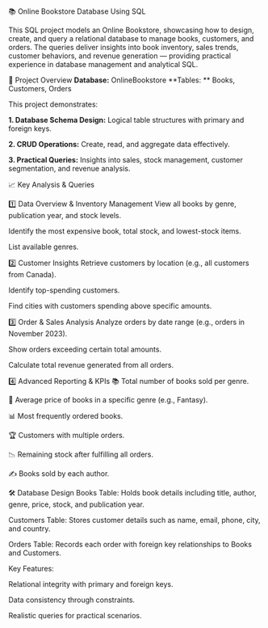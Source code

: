📚 Online Bookstore Database Using SQL


This SQL project models an Online Bookstore, showcasing how to design, create, and query a relational database to manage books, customers, and orders. The queries deliver insights into book inventory, sales trends, customer behaviors, and revenue generation — providing practical experience in database management and analytical SQL.

🧾 Project Overview
**Database:** OnlineBookstore
**Tables: ** Books, Customers, Orders

This project demonstrates:

**1. Database Schema Design:** Logical table structures with primary and foreign keys.

**2. CRUD Operations:** Create, read, and aggregate data effectively.

**3. Practical Queries:** Insights into sales, stock management, customer segmentation, and revenue analysis.

📈 Key Analysis & Queries

1️⃣ Data Overview & Inventory Management
View all books by genre, publication year, and stock levels.

Identify the most expensive book, total stock, and lowest-stock items.

List available genres.

2️⃣ Customer Insights
Retrieve customers by location (e.g., all customers from Canada).

Identify top-spending customers.

Find cities with customers spending above specific amounts.

3️⃣ Order & Sales Analysis
Analyze orders by date range (e.g., orders in November 2023).

Show orders exceeding certain total amounts.

Calculate total revenue generated from all orders.

4️⃣ Advanced Reporting & KPIs
📚 Total number of books sold per genre.

🧮 Average price of books in a specific genre (e.g., Fantasy).

📊 Most frequently ordered books.

🏆 Customers with multiple orders.

📉 Remaining stock after fulfilling all orders.

✍️ Books sold by each author.

🛠️ Database Design
Books Table: Holds book details including title, author, genre, price, stock, and publication year.

Customers Table: Stores customer details such as name, email, phone, city, and country.

Orders Table: Records each order with foreign key relationships to Books and Customers.

Key Features:

Relational integrity with primary and foreign keys.

Data consistency through constraints.

Realistic queries for practical scenarios.
